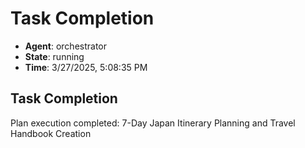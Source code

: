 # Task Completion

- **Agent**: orchestrator
- **State**: running
- **Time**: 3/27/2025, 5:08:35 PM

## Task Completion

Plan execution completed: 7-Day Japan Itinerary Planning and Travel Handbook Creation

